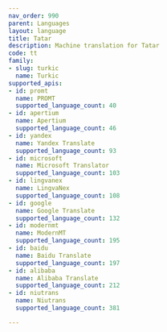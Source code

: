 ```yaml
---
nav_order: 990
parent: Languages
layout: language
title: Tatar
description: Machine translation for Tatar
code: tt
family:
- slug: turkic
  name: Turkic
supported_apis:
- id: promt
  name: PROMT
  supported_language_count: 40
- id: apertium
  name: Apertium
  supported_language_count: 46
- id: yandex
  name: Yandex Translate
  supported_language_count: 93
- id: microsoft
  name: Microsoft Translator
  supported_language_count: 103
- id: lingvanex
  name: LingvaNex
  supported_language_count: 108
- id: google
  name: Google Translate
  supported_language_count: 132
- id: modernmt
  name: ModernMT
  supported_language_count: 195
- id: baidu
  name: Baidu Translate
  supported_language_count: 197
- id: alibaba
  name: Alibaba Translate
  supported_language_count: 212
- id: niutrans
  name: Niutrans
  supported_language_count: 381

---
```


